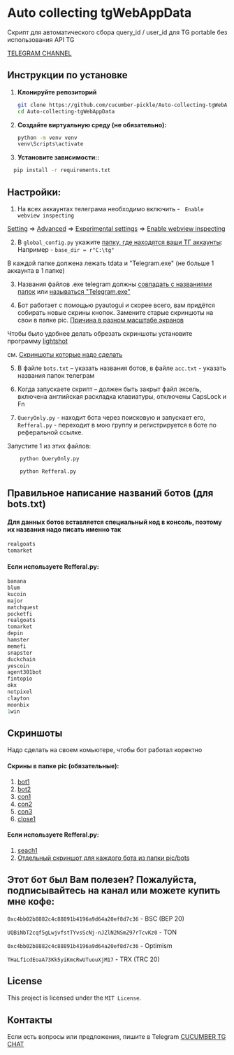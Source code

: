 
# Auto collecting tgWebAppData
Скрипт для автоматического сбора query_id / user_id для TG portable без использования API TG

[TELEGRAM CHANNEL](https://t.me/cucumber_scripts)

## Инструкции по установке

1. **Клонируйте репозиторий**

   ```bash
   git clone https://github.com/cucumber-pickle/Auto-collecting-tgWebAppData.git
   cd Auto-collecting-tgWebAppData
   ```

2. **Создайте виртуальную среду (не обязательно):**

    ```bash
    python -m venv venv
    venv\Scripts\activate
    ```

   
3. **Установите зависимости::**


  ```bash
    pip install -r requirements.txt
  ```

## Настройки:

1. На всех аккаунтах телеграма необходимо включить - ``` Enable webview inspecting``` 

[Setting](https://github.com/user-attachments/assets/df6954e1-ca3f-4ce3-875a-ce60946eb600) => 
[Advanced](https://github.com/user-attachments/assets/f078210b-259c-4624-8edc-2d4f5b0c64a1) => 
[Experimental settings](https://github.com/user-attachments/assets/8f332751-53b3-47f8-83b7-c2ecb6e66f9e) => 
[Enable webview inspecting](https://github.com/user-attachments/assets/61f3886b-41ce-40c3-aacc-e4dcaabb3452)

2. В ```global_config.py``` укажите [папку, где находятся ваши ТГ аккаунты](https://github.com/user-attachments/assets/23dd772b-3b3f-4ddd-829f-27aa35f638aa):
Например - ```base_dir = r"C:\tg"```

В каждой папке должена лежать tdata и "Telegram.exe" (не больше 1 аккаунта в 1 папке)

3. Названия файлов .exe telegram должны [совпадать с названиями папок](https://github.com/user-attachments/assets/6d7270ef-767d-4806-8a80-95c8d95a9a94) 
или [называться "Telegram.exe"](https://github.com/user-attachments/assets/e0f9e5a0-5670-4c4b-9068-26efb93a1276)

4. Бот работает с помощью pyautogui и скорее всего, вам придётся собирать новые скрины кнопок.
Замените старые скриншоты на свои в папке pic. 
[Причина в разном масштабе экранов](https://stackoverflow.com/questions/45302681/running-pyautogui-on-a-different-computer-with-different-resolution)

Чтобы было удобнее делать обрезать скриншоты установите программу [lightshot](https://app.prntscr.com/en/)

см. [Скриншоты которые надо сделать](#cкриншоты)

5. В файле ```bots.txt``` – указать названия ботов, в файле ```acc.txt``` - указать названия папок телеграм

6. Когда запускаете скрипт – должен быть закрыт файл эксель, включена английская раскладка клавиатуры, отключены CapsLock и Fn

7. ```QueryOnly.py``` - находит бота через поисковую и запускает его, 
```Refferal.py``` - переходит в мою группу и регистрируется в боте по реферальной ссылке.

Запустите 1 из этих файлов:

```bash
    python QueryOnly.py
```

```bash
    python Refferal.py
```

## Правильное написание названий ботов (для bots.txt)

#### Для данных ботов вставляется специальный код в консоль, поэтому их названия надо писать именно так

```ruby
realgoats
tomarket
```

#### Если используете Refferal.py:

```ruby
banana
blum
kucoin
major
matchquest
pocketfi
realgoats
tomarket
depin
hamster
memefi
snapster
duckchain
yescoin
agent301bot
fintopio
okx
notpixel
clayton
moonbix
1win
```

## Cкриншоты

Надо сделать на своем комьютере, чтобы бот работал коректно

#### Скрины в папке pic (обязательные):
1. [bot1](https://github.com/user-attachments/assets/a0b2f292-c6ac-45b6-8611-6898773f216d)
2. [bot2](https://github.com/user-attachments/assets/b72a7919-f551-4424-9d9c-f58b13182079)
3. [con1](https://github.com/user-attachments/assets/97465774-f33e-4b6e-9354-b22b21a7597f)
4. [con2](https://github.com/user-attachments/assets/212c4a02-2014-4bd9-bbcf-dad921e7b1b8)
5. [con3](https://github.com/user-attachments/assets/e2632afd-325a-48f0-93e4-645a596ef734)
6. [close1](https://github.com/user-attachments/assets/9a7ab3b9-11ec-4ec9-9f2c-f0b60c3cff6f)

#### Если используете Refferal.py:
1. [seach1](https://github.com/user-attachments/assets/1ec351d0-0b5b-414f-a5b2-0bfc5f0fed48)
2. [Отдельный скриншот для каждого бота из папки pic/bots](https://github.com/user-attachments/assets/30c1c78f-dd89-46e4-b369-3917d2af71d6)


## Этот бот был Вам полезен? Пожалуйста, подписывайтесь на канал или можете купить мне кофе: 
``` 0xc4bb02b8882c4c88891b4196a9d64a20ef8d7c36 ``` - BSC (BEP 20)

``` UQBiNbT2cqf5gLwjvfstTYvsScNj-nJZlN2NSmZ97rTcvKz0 ``` - TON

``` 0xc4bb02b8882c4c88891b4196a9d64a20ef8d7c36 ``` - Optimism

``` THaLf1cdEoaA73Kk5yiKmcRwUTuouXjM17 ``` - TRX (TRC 20)

## License
This project is licensed under the `MIT License`.

## Контакты
Если есть вопросы или предложения, пишите в Telegram  [CUCUMBER TG CHAT](https://t.me/cucumber_scripts_chat)